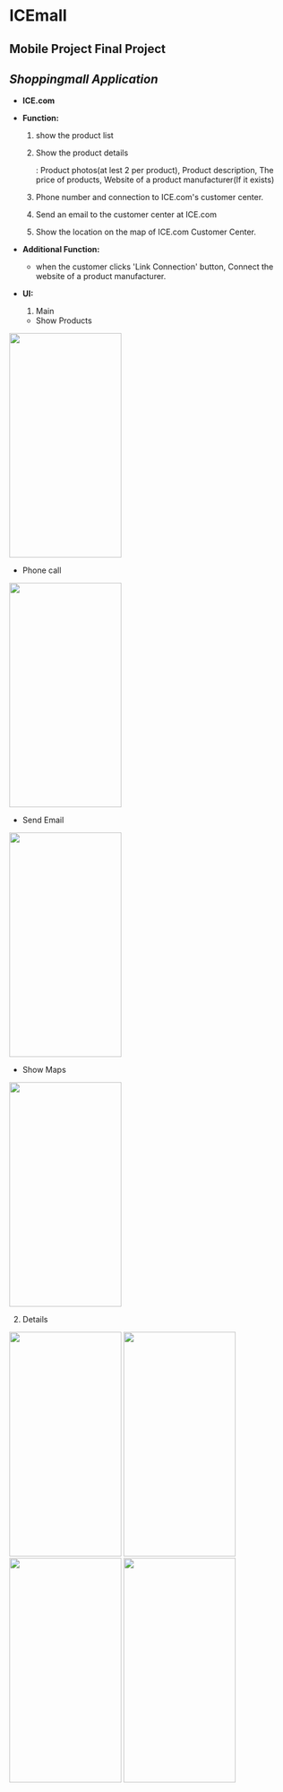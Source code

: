 # ICEmall

**Mobile Project Final Project**
---
*Shoppingmall Application*
---

+ **ICE.com**


+ **Function:**
  1) show the product list
  2) Show the product details
      
      : Product photos(at lest 2 per product), Product description, The price of products, Website of a product manufacturer(If it exists)
  3) Phone number and connection to ICE.com's customer center.
  4) Send an email to the customer center at ICE.com
  5) Show the location on the map of ICE.com Customer Center.

+ **Additional Function:**
  - when the customer clicks 'Link Connection' button, Connect the website of a product manufacturer.

+ **UI:**
  1) Main
  - Show Products
<img src="https://user-images.githubusercontent.com/68285808/145713741-326d22bb-37d3-4bfe-a016-4c84dcb95e4f.jpg" width="200" height="400"/>

  - Phone call
<img src="https://user-images.githubusercontent.com/68285808/145713762-88feb4ab-fccc-4d98-af80-704eac2f187c.jpg" width="200" height="400"/>

  - Send Email
<img src="https://user-images.githubusercontent.com/68285808/145713772-496ebc99-17cc-4628-882e-2e640cd4e1a5.jpg " width="200" height="400"/>

  - Show Maps
<img src="https://user-images.githubusercontent.com/68285808/145713779-56edddec-8450-4463-bad4-f4ff648ffcd9.jpg " width="200" height="400"/>

  
  2) Details
<img src="https://user-images.githubusercontent.com/68285808/145713784-c84494c6-166f-4fa0-80f5-1ee6439c12a8.jpg " width="200" height="400"/>
<img src="https://user-images.githubusercontent.com/68285808/145713796-df964a3c-0003-4a66-91e7-4bf99d315da2.jpg " width="200" height="400"/>


<img src="https://user-images.githubusercontent.com/68285808/145713790-ad8934a1-82b0-4a26-9d11-aa109eca5cad.jpg " width="200" height="400"/>
<img src="https://user-images.githubusercontent.com/68285808/145713799-34760f07-a211-4c64-9d4e-460ef8334891.jpg " width="200" height="400"/>

